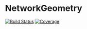 # NetworkGeometry

[![Build Status](https://github.com/csimal/NetworkGeometry.jl/actions/workflows/CI.yml/badge.svg?branch=main)](https://github.com/csimal/NetworkGeometry.jl/actions/workflows/CI.yml?query=branch%3Amain)
[![Coverage](https://codecov.io/gh/csimal/NetworkGeometry.jl/branch/main/graph/badge.svg)](https://codecov.io/gh/csimal/NetworkGeometry.jl)
